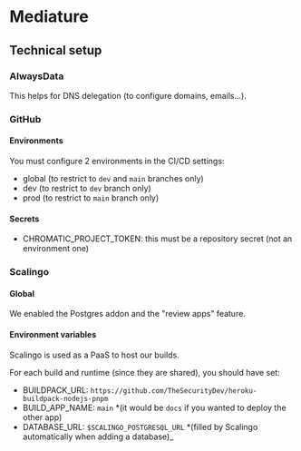 # Mediature

## Technical setup

### AlwaysData

This helps for DNS delegation (to configure domains, emails...).

### GitHub

#### Environments

You must configure 2 environments in the CI/CD settings:

- global (to restrict to `dev` and `main` branches only)
- dev (to restrict to `dev` branch only)
- prod (to restrict to `main` branch only)

#### Secrets

- CHROMATIC_PROJECT_TOKEN: this must be a repository secret (not an environment one)

### Scalingo

#### Global

We enabled the Postgres addon and the "review apps" feature.

#### Environment variables

Scalingo is used as a PaaS to host our builds.

For each build and runtime (since they are shared), you should have set:

- BUILDPACK_URL: `https://github.com/TheSecurityDev/heroku-buildpack-nodejs-pnpm`
- BUILD_APP_NAME: `main` \*(it would be `docs` if you wanted to deploy the other app)
- DATABASE_URL: `$SCALINGO_POSTGRESQL_URL` \*(filled by Scalingo automatically when adding a database)\_
